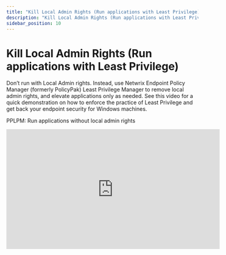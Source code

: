 ```yaml
---
title: "Kill Local Admin Rights (Run applications with Least Privilege)"
description: "Kill Local Admin Rights (Run applications with Least Privilege)"
sidebar_position: 10
---
```

# Kill Local Admin Rights (Run applications with Least Privilege)

Don’t run with Local Admin rights. Instead, use Netwrix Endpoint Policy Manager (formerly PolicyPak)
Least Privilege Manager to remove local admin rights, and elevate applications only as needed. See
this video for a quick demonstration on how to enforce the practice of Least Privilege and get back
your endpoint security for Windows machines.

PPLPM: Run applications without local admin rights

<iframe width="560" height="315" src="https://www.youtube.com/embed/ZVXVCTOiqjc?si=7ampmz5Oh40T9yDc" title="YouTube video player" frameborder="0" allow="accelerometer; autoplay; clipboard-write; encrypted-media; gyroscope; picture-in-picture; web-share" referrerpolicy="strict-origin-when-cross-origin" allowfullscreen></iframe>
